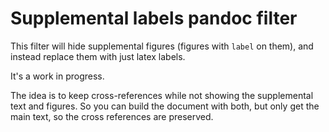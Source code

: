 # Supplemental labels pandoc filter

This filter will hide supplemental figures (figures with `label` on them), and instead replace them with just latex labels.

It's a work in progress.

The idea is to keep cross-references while not showing the supplemental text and figures. So you can build the document with both, but only get the main text, so the cross references are preserved.
